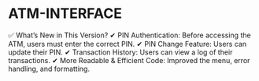 # ATM-INTERFACE
✅ What’s New in This Version?
✔ PIN Authentication: Before accessing the ATM, users must enter the correct PIN.
✔ PIN Change Feature: Users can update their PIN.
✔ Transaction History: Users can view a log of their transactions.
✔ More Readable & Efficient Code: Improved the menu, error handling, and formatting.
